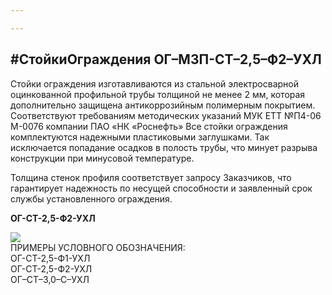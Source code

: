 ```yaml
---

---
```

## #СтойкиОграждения ОГ–МЗП-СТ–2,5–Ф2–УХЛ

Стойки ограждения изготавливаются из стальной электросварной оцинкованной профильной трубы толщиной не менее 2 мм, которая дополнительно защищена антикоррозийным полимерным покрытием. Соответствуют требованиям методических указаний МУК ЕТТ №П4-06 М-0076 компании ПАО «НК «Роснефть» Все стойки ограждения комплектуются надежными пластиковыми заглушками. Так исключается попадание осадков в полость трубы, что минует разрыва конструкции при минусовой температуре.

Толщина стенок профиля соответствует запросу Заказчиков, что гарантирует надежность по несущей способности и заявленный срок службы установленного ограждения.

**ОГ-СТ-2,5-Ф2-УХЛ**

![](/static/2022-01-21-16-25-14.png)  
ПРИМЕРЫ УСЛОВНОГО ОБОЗНАЧЕНИЯ:  
ОГ-СТ-2,5-Ф1-УХЛ  
ОГ-СТ-2,5-Ф2-УХЛ  
ОГ–СТ–3,0–С–УХЛ 